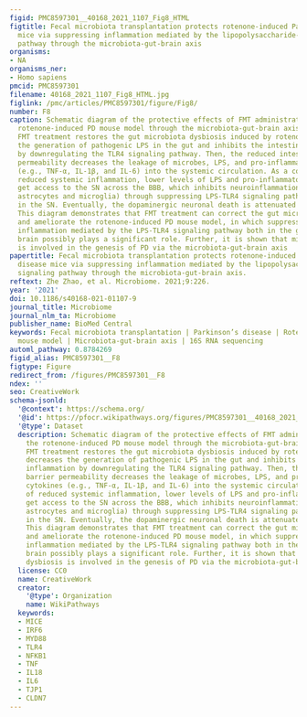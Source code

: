 ```yaml
---
figid: PMC8597301__40168_2021_1107_Fig8_HTML
figtitle: Fecal microbiota transplantation protects rotenone-induced Parkinson’s disease
  mice via suppressing inflammation mediated by the lipopolysaccharide-TLR4 signaling
  pathway through the microbiota-gut-brain axis
organisms:
- NA
organisms_ner:
- Homo sapiens
pmcid: PMC8597301
filename: 40168_2021_1107_Fig8_HTML.jpg
figlink: /pmc/articles/PMC8597301/figure/Fig8/
number: F8
caption: Schematic diagram of the protective effects of FMT administration on the
  rotenone-induced PD mouse model through the microbiota-gut-brain axis. Briefly,
  FMT treatment restores the gut microbiota dysbiosis induced by rotenone, which decreases
  the generation of pathogenic LPS in the gut and inhibits the intestinal inflammation
  by downregulating the TLR4 signaling pathway. Then, the reduced intestinal barrier
  permeability decreases the leakage of microbes, LPS, and pro-inflammatory cytokines
  (e.g., TNF-α, IL-1β, and IL-6) into the systemic circulation. As a consequence of
  reduced systemic inflammation, lower levels of LPS and pro-inflammatory cytokines
  get access to the SN across the BBB, which inhibits neuroinflammation (activated
  astrocytes and microglia) through suppressing LPS-TLR4 signaling pathway activation
  in the SN. Eventually, the dopaminergic neuronal death is attenuated in the SN.
  This diagram demonstrates that FMT treatment can correct the gut microbiota dysbiosis
  and ameliorate the rotenone-induced PD mouse model, in which suppression of the
  inflammation mediated by the LPS-TLR4 signaling pathway both in the gut and the
  brain possibly plays a significant role. Further, it is shown that microbiota dysbiosis
  is involved in the genesis of PD via the microbiota-gut-brain axis
papertitle: Fecal microbiota transplantation protects rotenone-induced Parkinson’s
  disease mice via suppressing inflammation mediated by the lipopolysaccharide-TLR4
  signaling pathway through the microbiota-gut-brain axis.
reftext: Zhe Zhao, et al. Microbiome. 2021;9:226.
year: '2021'
doi: 10.1186/s40168-021-01107-9
journal_title: Microbiome
journal_nlm_ta: Microbiome
publisher_name: BioMed Central
keywords: Fecal microbiota transplantation | Parkinson’s disease | Rotenone-induced
  mouse model | Microbiota-gut-brain axis | 16S RNA sequencing
automl_pathway: 0.8784269
figid_alias: PMC8597301__F8
figtype: Figure
redirect_from: /figures/PMC8597301__F8
ndex: ''
seo: CreativeWork
schema-jsonld:
  '@context': https://schema.org/
  '@id': https://pfocr.wikipathways.org/figures/PMC8597301__40168_2021_1107_Fig8_HTML.html
  '@type': Dataset
  description: Schematic diagram of the protective effects of FMT administration on
    the rotenone-induced PD mouse model through the microbiota-gut-brain axis. Briefly,
    FMT treatment restores the gut microbiota dysbiosis induced by rotenone, which
    decreases the generation of pathogenic LPS in the gut and inhibits the intestinal
    inflammation by downregulating the TLR4 signaling pathway. Then, the reduced intestinal
    barrier permeability decreases the leakage of microbes, LPS, and pro-inflammatory
    cytokines (e.g., TNF-α, IL-1β, and IL-6) into the systemic circulation. As a consequence
    of reduced systemic inflammation, lower levels of LPS and pro-inflammatory cytokines
    get access to the SN across the BBB, which inhibits neuroinflammation (activated
    astrocytes and microglia) through suppressing LPS-TLR4 signaling pathway activation
    in the SN. Eventually, the dopaminergic neuronal death is attenuated in the SN.
    This diagram demonstrates that FMT treatment can correct the gut microbiota dysbiosis
    and ameliorate the rotenone-induced PD mouse model, in which suppression of the
    inflammation mediated by the LPS-TLR4 signaling pathway both in the gut and the
    brain possibly plays a significant role. Further, it is shown that microbiota
    dysbiosis is involved in the genesis of PD via the microbiota-gut-brain axis
  license: CC0
  name: CreativeWork
  creator:
    '@type': Organization
    name: WikiPathways
  keywords:
  - MICE
  - IRF6
  - MYD88
  - TLR4
  - NFKB1
  - TNF
  - IL18
  - IL6
  - TJP1
  - CLDN7
---
```

